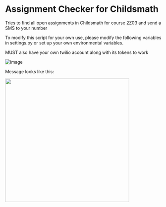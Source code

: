 # Assignment Checker for Childsmath

Tries to find all open assignments in Childsmath for course 2Z03 and send a SMS to your number

To modify this script for your own use, please modify the following variables in settings.py or set up your own environmental variables.

MUST also have your own twilio account along with its tokens to work


![image](https://user-images.githubusercontent.com/71472753/135195969-6d4d02cc-5d4c-4cb5-8ca5-6268c9dff81f.png)

Message looks like this:

<img src="https://user-images.githubusercontent.com/71472753/135196438-66982b2c-7808-4323-ab8d-45acaf0995ae.png" width="400">


